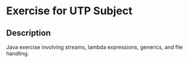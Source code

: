 # Exercise for UTP Subject

## Description
Java exercise involving streams, lambda expressions, generics, and file handling.